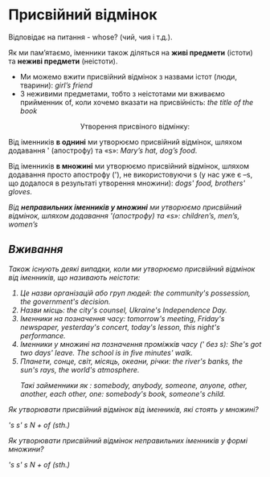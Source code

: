 # Пpисвiйний вiдмiнок

<p>Відповідає на питання - whose? (чий, чия і т.д.).</p>

<p>Як ми пам’ятаємо, іменники також діляться на <b>живі предмети</b> (істоти) та <b>неживі предмети</b> (неістоти).</p>

<ul>
<li>Ми можемо вжити присвійний відмінок з назвами істот (люди, тварини): <i>girl’s friend</i></li>
<li>З неживими предметами, тобто з неістотами ми вживаємо прийменник of, коли хочемо вказати на присвійність: <i>the title of the book</i></li>
</ul>

<p align="center"><span class="p1">Утворення присвіного відмінку:</span></p>

<p>Від іменників <b>в однині</b> ми утворюємо присвійний відмінок, шляхом додавання ' (апострофу) та «s»: <i>Mary’s hat, dog’s food</i>.</p>

<p>Від іменників <b>в множині</b> ми утворюємо присвійний відмінок, шляхом додавання просто апострофу ('), не використовуючи s (у нас уже є –s, що додалося в результаті утворення множини): <i>dogs' food, brothers' gloves.</p>

<p>Від <b>неправильних іменників у множині</b> ми утворюємо присвійний відмінок, шляхом додавання '(апострофу) та «s»: <i>children’s, men’s, women’s</i></p>

## Вживання

<p>Також існують деякі випадки, коли ми утворюємо присвійний відмінок від іменників, що називають неістоти:</p>

<ol>
<li>Це назви організацій або груп людей: <i>the community's possession, the government's decision</i>.</li>
<li>Назви місць: <i>the city's counsel, Ukraine's Independence Day</i>.</li>
<li>Іменники на позначення часу: <i>tomorrow's meeting, Friday's newspaper, yesterday's concert, today's lesson, this night's performance</i>.</li>
<li>Іменники у множині на позначення проміжків часу (' без s): <i>She's got two days' leave. The school is in five minutes' walk</i>.</li>
<li>Планети, сонце, світ, місяць, океани, річки: <i>the river's banks, the sun's rays, the world's atmosphere</i>.</li>
<p>Такі займенники як : <i>somebody, anybody, someone, anyone, other, another, each other, one: somebody's book, someone's child</i>.</p>
</ol>

<quiz correctLabel="correct" incorrectLabel="incorrect" checkLabel="check">
    <question text="">
        <p>Як утворювати присвійний відмінок від іменників, які стоять у множині?</p>
        <answer>'s</answer>
        <answer correct>s'</answer>
        <answer>s</answer>
        <answer>N + of (sth.)</answer>
    </question>
    <question text="">
        <p>Як утворювати присвійний відмінок неправильних іменників у формі множини?</p>
        <answer correct>'s</answer>
        <answer>s'</answer>
        <answer>s</answer>
        <answer>N + of (sth.)</answer>
    </question>
</quiz>